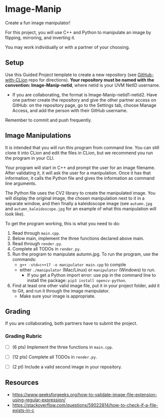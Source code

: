 # Image-Manip

Create a fun image manipulator!

For this project, you will use C++ and Python to manipulate an image by flipping, mirroring, and inverting it.

You may work individually or with a partner of your choosing.

## Setup

Use this Guided Project template to create a new repository (see [GitHub-with-CLion](https://github.com/uvmcs2300s2024/GitHub-with-CLion) repo for directions).
**Your repository must be named with the convention: Image-Manip-netid**, where netid is your UVM NetID username.
* If you are collaborating, the format is Image-Manip-netid1-netid2. Have one partner create the repository and give the other partner access on GitHub: on the repository page, go to the Settings tab, choose Manage Access, and add the person with their GitHub username.

Remember to commit and push frequently.

## Image Manipulations

It is intended that you will run this program from command line. You can still clone it into CLion and edit the files in CLion, but we recommend you run the program in your CLI. 

Your program will start in C++ and prompt the user for an image filename. After validating it, it will ask the user for a manipulation. Once it has that information, it calls the Python file and gives the information as command line arguments.

The Python file uses the CV2 library to create the manipulated image. You will display the original image, the chosen manipulation next to it in a separate window, and then finally a kaleidoscope image (see `autumn.jpg` and `autumn_kaleidoscope.jpg` for an example of what this manipulation will look like).

To get the program working, this is what you need to do:
1. Read through `main.cpp`.
1. Below main, implement the three functions declared above main.
1. Read through `render.py`.
1. Complete all TODOs in `render.py`.
1. Run the program to manipulate autumn.jpg. To run the program, use the commands:
    * `g++ -std=c++17 -o manipulator main.cpp` to compile
    * either `./manipulator` (Mac/Linux) or `manipulator` (Windows) to run.
        * If you get a Python import error: use pip in the command line to install the package: `pip3 install opencv-python`.
1. Find at least one other valid image file, put it in your project folder, add it to Git, and run it through the image manipulator.
    * Make sure your image is appropriate.

## Grading

If you are collaborating, both partners have to submit the project.

### Grading Rubric
- [ ] (6 pts) Implement the three functions in `main.cpp`.
- [ ] (12 pts) Complete all TODOs in `render.py`.
- [ ] (2 pt) Include a valid second image in your repository.


## Resources
- https://www.geeksforgeeks.org/how-to-validate-image-file-extension-using-regular-expression/
- https://stackoverflow.com/questions/59022814/how-to-check-if-a-file-exists-in-c